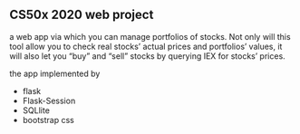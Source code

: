 ## CS50x 2020 web project

a web app via which you can manage portfolios of stocks. 
Not only will this tool allow you to check real stocks’ actual prices and portfolios’ values, 
it will also let you  “buy”  and “sell” stocks by querying IEX for stocks’ prices.

the app implemented by 
- flask
- Flask-Session 
- SQLlite
- bootstrap css
